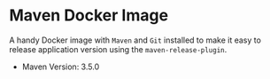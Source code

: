 # Maven Docker Image

A handy Docker image with `Maven` and `Git` installed to make it easy to release application version using the `maven-release-plugin`.

- Maven Version: 3.5.0
